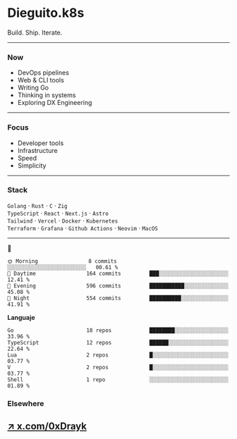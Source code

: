 # Dieguito.k8s

Build. Ship. Iterate.

---

### Now

- DevOps pipelines  
- Web & CLI tools  
- Writing Go  
- Thinking in systems
- Exploring DX Engineering

---

### Focus

- Developer tools  
- Infrastructure  
- Speed  
- Simplicity

---

### Stack

`Golang` · `Rust` · `C` · `Zig`  
`TypeScript` · `React` · `Next.js` · `Astro`  
`Tailwind` · `Vercel` · `Docker` · `Kubernetes`  
`Terraform` · `Grafana` · `Github Actions`  · `Neovim` · `MacOS`

---

<!--START_SECTION:waka-->


**🦉** 

```text
🌞 Morning                8 commits           ░░░░░░░░░░░░░░░░░░░░░░░░░   00.61 % 
🌆 Daytime                164 commits         ███░░░░░░░░░░░░░░░░░░░░░░   12.41 % 
🌃 Evening                596 commits         ███████████░░░░░░░░░░░░░░   45.08 % 
🌙 Night                  554 commits         ██████████░░░░░░░░░░░░░░░   41.91 % 
```


**Languaje** 

```text
Go                       18 repos            ████████░░░░░░░░░░░░░░░░░   33.96 % 
TypeScript               12 repos            ██████░░░░░░░░░░░░░░░░░░░   22.64 % 
Lua                      2 repos             █░░░░░░░░░░░░░░░░░░░░░░░░   03.77 % 
V                        2 repos             █░░░░░░░░░░░░░░░░░░░░░░░░   03.77 % 
Shell                    1 repo              ░░░░░░░░░░░░░░░░░░░░░░░░░   01.89 % 
```



<!--END_SECTION:waka-->


### Elsewhere

[↗ x.com/0xDrayk](https://x.com/0xDrayk)  
---

